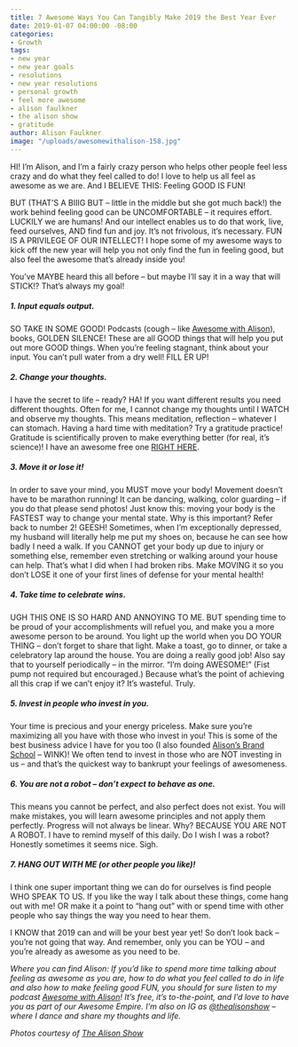 ```yaml
---
title: 7 Awesome Ways You Can Tangibly Make 2019 the Best Year Ever
date: 2019-01-07 04:00:00 -08:00
categories:
- Growth
tags:
- new year
- new year goals
- resolutions
- new year resolutions
- personal growth
- feel more awesome
- alison faulkner
- the alison show
- gratitude
author: Alison Faulkner
image: "/uploads/awesomewithalison-158.jpg"
---
```


HI! I’m Alison, and I’m a fairly crazy person who helps other people feel less crazy and do what they feel called to do! I love to help us all feel as awesome as we are. And I BELIEVE THIS: Feeling GOOD IS FUN! 

BUT (THAT’S A BIIIG BUT – little in the middle but she got much back!) the work behind feeling good can be UNCOMFORTABLE – it requires effort. LUCKILY we are humans! And our intellect enables us to do that work, live, feed ourselves, AND find fun and joy. It’s not frivolous, it’s necessary. FUN IS A PRIVILEGE OF OUR INTELLECT! I hope some of my awesome ways to kick off the new year will help you not only find the fun in feeling good, but also feel the awesome that’s already inside you!

You’ve MAYBE heard this all before – but maybe I’ll say it in a way that will STICK!? That’s always my goal!

##### 1. Input equals output. 

SO TAKE IN SOME GOOD! Podcasts (cough – like [Awesome with Alison](http://thealisonshow.com/podcasts/)), books, GOLDEN SILENCE! These are all GOOD things that will help you put out more GOOD things. When you’re feeling stagnant, think about your input. You can’t pull water from a dry well! FILL ER UP! 

##### 2. Change your thoughts. 

I have the secret to life – ready? HA! If you want different results you need different thoughts. Often for me, I cannot change my thoughts until I WATCH and observe my thoughts. This means meditation, reflection – whatever I can stomach. Having a hard time with meditation? Try a gratitude practice! Gratitude is scientifically proven to make everything better (for real, it’s science)! I have an awesome free one [RIGHT HERE](http://thealisonshow.com/podcasts/awesome-with-alison-ep-24-im-freaking-grateful-a-gratitude-practice-to-help-you-love-your-life/). 

##### 3. Move it or lose it! 

In order to save your mind, you MUST move your body! Movement doesn’t have to be marathon running! It can be dancing, walking, color guarding – if you do that please send photos! Just know this: moving your body is the FASTEST way to change your mental state.  Why is this important? Refer back to number 2! GEESH! Sometimes, when I’m exceptionally depressed, my husband will literally help me put my shoes on, because he can see how badly I need a walk. If you CANNOT get your body up due to injury or something else, remember even stretching or walking around your house can help. That’s what I did when I had broken ribs. Make MOVING it so you don’t LOSE it one of your first lines of defense for your mental health! 

##### 4. Take time to celebrate wins. 

UGH THIS ONE IS SO HARD AND ANNOYING TO ME. BUT spending time to be proud of your accomplishments will refuel you, and make you a more awesome person to be around. You light up the world when you DO YOUR THING – don’t forget to share that light. Make a toast, go to dinner, or take a celebratory lap around the house. You are doing a really good job! Also say that to yourself periodically – in the mirror. “I’m doing AWESOME!” (Fist pump not required but encouraged.) Because what’s the point of achieving all this crap if we can’t enjoy it? It’s wasteful. Truly. 

##### 5. Invest in people who invest in you. 

Your time is precious and your energy priceless. Make sure you’re maximizing all you have with those who invest in you! This is some of the best business advice I have for you too (I also founded [Alison’s Brand School](https://www.instagram.com/alisonsbrandschool/) – WINK)! We often tend to invest in those who are NOT investing in us – and that’s the quickest way to bankrupt your feelings of awesomeness. 

##### 6. You are not a robot – don’t expect to behave as one.

This means you cannot be perfect, and also perfect does not exist. You will make mistakes, you will learn awesome principles and not apply them perfectly. Progress will not always be linear. Why? BECAUSE YOU ARE NOT A ROBOT. I have to remind myself of this daily.  Do I wish I was a robot? Honestly sometimes it seems nice. Sigh. 

##### 7. HANG OUT WITH ME (or other people you like)! 

I think one super important thing we can do for ourselves is find people WHO SPEAK TO US. If you like the way I talk about these things, come hang out with me! OR make it a point to “hang out” with or spend time with other people who say things the way you need to hear them. 

I KNOW that 2019 can and will be your best year yet! So don’t look back – you’re not going that way. And remember, only you can be YOU – and you’re already as awesome as you need to be.

_Where you can find Alison: If you’d like to spend more time talking about feeling as awesome as you are, how to do what you feel called to do in life and also how to make feeling good FUN, you should for sure listen to my podcast [Awesome with Alison](http://thealisonshow.com/podcasts/)! It’s free, it’s to-the-point, and I’d love to have you as part of our Awesome Empire. I’m also on IG as [@thealisonshow](https://www.instagram.com/thealisonshow/) –where I dance and share my thoughts and life._

_Photos courtesy of [The Alison Show](http://thealisonshow.com/)_